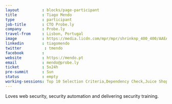 ```yaml
---
layout          : blocks/page-participant
title           : Tiago Mendo
type            : participant
job-title       : CTO Probe.ly
company         : Probe.ly
travel-from     : Lisbon, Portugal
image           : https://media.licdn.com/mpr/mpr/shrinknp_400_400/AAEAAQAAAAAAAAWrAAAAJGQxMmFmZjJkLWE2OTgtNDNhNy05Mzg2LTNkZTZkMTQ5MmViZQ.jpg
linkedin        : tiagomendo
twitter          : tmendo
facebook        :
website         : https://mendo.pt
email           : mendo@probe.ly
ticket          : 5x24h
pre-summit      : Sun
status          : empty
working-sessions: Top 10 Selection Criteria,Dependency Check,Juice Shop Brainstorming,Data behind Owasp Top 10 2017,A10 - Underprotected APIs,A7 - Insufficient Attack Protection,Securing the CI Pipeline,Implications of Owasp Top 10 2017,Security Guidance and Feedback in IDE,Webgoat,Securing GitHub Integrations,ZAP,Teaching Attacker perspective to Developers,NextGen Security Scanners,Machine Learning and Security,Sign Ceremony for Owasp Top 10 2017
---
```

Loves web security, security automation and delivering security training.
